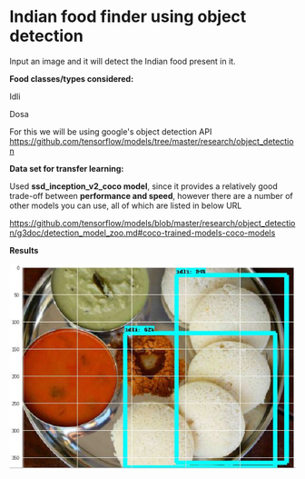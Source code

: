 # Indian food finder using object detection

Input an  image and it will detect  the Indian food present in it.

**Food classes/types considered:**

Idli 

Dosa

For this we will be using google's object detection API
https://github.com/tensorflow/models/tree/master/research/object_detection

**Data set for transfer learning:**

Used **ssd_inception_v2_coco model**, since it provides a relatively good trade-off between **performance and speed**, however there are a number of other models you can use, all of which are listed in below URL

https://github.com/tensorflow/models/blob/master/research/object_detection/g3doc/detection_model_zoo.md#coco-trained-models-coco-models


**Results**

![](output.JPG)


